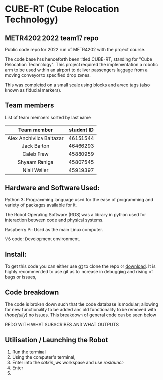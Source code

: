 # CUBE-RT (Cube Relocation Technology)
## METR4202 2022 team17 repo
Public code repo for 2022 run of METR4202 with the project course. 

The code base has henceforth been titled CUBE-RT, standing for "Cube Relocation Technology". This project required the implementation a robotic arm to be used within an airport to deliver passengers luggage from a moving conveyor to specified drop zones. 

This was completed on a small scale using blocks and aruco tags (also known as fiducial markers).

## Team members

List of team members sorted by last name

| Team member | student ID |
| :------------: | :-----------: |
| Alex Anchivilca Baltazar  | 46151544   | 
| Jack Barton | 46466293 | 
| Caleb Frew | 45880959 | 
| Shyaam Raniga | 45807545 | 
| Niall Waller | 45919397 | 

## Hardware and Software Used: 

Python 3: Programming language used for the ease of programming and variety of packages available for it.

The Robot Operating Software (ROS) was a library in python used for interaction between code and physical systems. 

Raspberry Pi: Used as the main Linux computer.

VS code: Development environment.

## Install:

To get this code you can either use [git](https://git-scm.com/downloads) to clone the repo or [download](https://docs.github.com/en/repositories/creating-and-managing-repositories/cloning-a-repository). It is highly recommended to use git as to increase in debugging and rising of bugs or issues,

## Code breakdown

The code is broken down such that the code database is modular; allowing for new functionality to be added and old functionality to be removed with (_*hopefully*_) no issues. This breakdown of general code can be seen below 

REDO WITH WHAT SUBSCRIBES AND WHAT OUTPUTS

## Utilisation / Launching the Robot
1. Run the terminal
2. Using the computer's terminal, 
3. Enter into the *catkin_ws* workspace and use *roslaunch* 
4. Enter 
5.  



